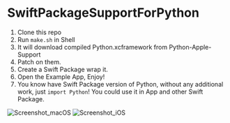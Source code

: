 # SwiftPackageSupportForPython

1. Clone this repo
2. Run `make.sh` in Shell
  1. It will download compiled Python.xcframework from Python-Apple-Support
  2. Patch on them.
  3. Create a Swift Package wrap it.
3. Open the Example App, Enjoy!
4. You know have Swift Package version of Python, without any additional work, just `import Python`! You could use it in App and other Swift Package.

![Screenshot_macOS](https://github.com/user-attachments/assets/ae1f2e22-4252-447a-b913-6e7bfe9e58a3)
![Screenshot_iOS](https://github.com/user-attachments/assets/a1867aac-7c21-40d7-a64b-a7eea37117c3)
